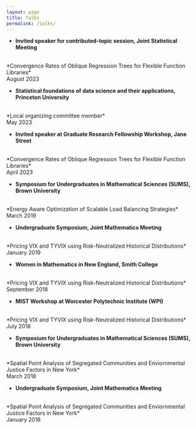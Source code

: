 ```yaml
---
layout: page
title: Talks
permalink: /talks/
---
```



- **Invited speaker for contributed-topic session, Joint Statistical Meeting**
<br>
*Convergence Rates of Oblique Regression Trees for Flexible Function Libraries*
<br>
August 2023

- **Statistical foundations of data science and their applications, Princeton University**
<br>
*Local organizing committee member*
<br>
May 2023

- **Invited speaker at Graduate Research Fellowship Workshop, Jane Street**
<br>
*Convergence Rates of Oblique Regression Trees for Flexible Function Libraries*
<br>
April 2023

- **Symposium for Undergraduates in Mathematical Sciences (SUMS), Brown University**
<br>
*Energy Aware Optimization of Scalable Load Balancing Strategies*
<br>
March 2019

- **Undergraduate Symposium, Joint Mathematics Meeting**
<br>
*Pricing VIX and TYVIX using Risk-Neutralized Historical Distributions*
<br>
January 2019

- **Women in Mathematics in New England, Smith College**
<br>
*Pricing VIX and TYVIX using Risk-Neutralized Historical Distributions*
<br>
September 2018

- **MIST Workshop at Worcester Polytechnic Institute (WPI)**
<br>
*Pricing VIX and TYVIX using Risk-Neutralized Historical Distributions*
<br>
July 2018

- **Symposium for Undergraduates in Mathematical Sciences (SUMS), Brown University**
<br>
*Spatial Point Analysis of Segregated Communities and Enviornmental Justice Factors in New York*
<br>
March 2018

- **Undergraduate Symposium, Joint Mathematics Meeting**
<br>
*Spatial Point Analysis of Segregated Communities and Enviornmental Justice Factors in New York*
<br>
January 2018